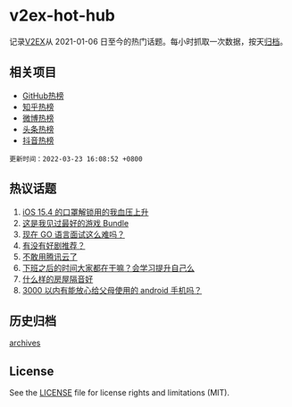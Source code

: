 # v2ex-hot-hub

 记录[V2EX](https://www.v2ex.com/)从 2021-01-06 日至今的热门话题。每小时抓取一次数据，按天[归档](archives)。
 
 ## 相关项目

- [GitHub热榜](https://github.com/snaildev/github-hot-hub)
- [知乎热榜](https://github.com/snaildev/zhihu-hot-hub)
- [微博热榜](https://github.com/snaildev/weibo-hot-hub)
- [头条热榜](https://github.com/snaildev/toutiao-hot-hub)
- [抖音热榜](https://github.com/snaildev/douyin-hot-hub)


 `更新时间：2022-03-23 16:08:52 +0800`

## 热议话题

1. [iOS 15.4 的口罩解锁用的我血压上升](https://www.v2ex.com/t/842144)
1. [这是我见过最好的游戏 Bundle](https://www.v2ex.com/t/842232)
1. [现在 GO 语言面试这么难吗？](https://www.v2ex.com/t/842175)
1. [有没有好剧推荐？](https://www.v2ex.com/t/842179)
1. [不敢用腾讯云了](https://www.v2ex.com/t/842172)
1. [下班之后的时间大家都在干嘛？会学习提升自己么](https://www.v2ex.com/t/842201)
1. [什么样的房屋隔音好](https://www.v2ex.com/t/842253)
1. [3000 以内有能放心给父母使用的 android 手机吗？](https://www.v2ex.com/t/842235)

## 历史归档

[archives](archives)

## License

See the [LICENSE](LICENSE) file for license rights and limitations (MIT).
